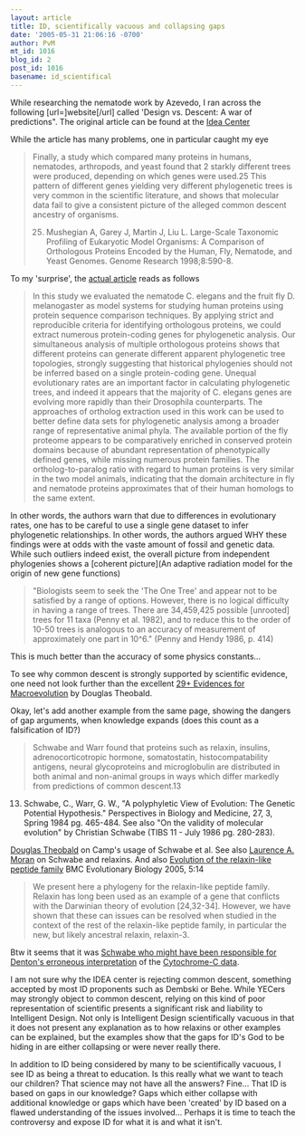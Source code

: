 ```yaml
---
layout: article
title: ID, scientifically vacuous and collapsing gaps
date: '2005-05-31 21:06:16 -0700'
author: PvM
mt_id: 1016
blog_id: 2
post_id: 1016
basename: id_scientifical
---
```

While researching the nematode work by Azevedo, I ran across the following \[url=\]website\[/url\] called 'Design vs. Descent: A war of predictions". The original article can be found at the [Idea Center](http://www.ideacenter.org/contentmgr/showdetails.php/id/846)

While the article has many problems, one in particular caught my eye

> Finally, a study which compared many proteins in humans, nematodes, arthropods, and yeast found that 2 starkly different trees were produced, depending on which genes were used.25 This pattern of different genes yielding very different phylogenetic trees is very common in the scientific literature, and shows that molecular data fail to give a consistent picture of the alleged common descent ancestry of organisms.
> 
> 25. Mushegian A, Garey J, Martin J, Liu L. Large-Scale Taxonomic Profiling of Eukaryotic Model Organisms: A Comparison of Orthologous Proteins Encoded by the Human, Fly, Nematode, and Yeast Genomes. Genome Research 1998;8:590-8.

To my 'surprise', the [actual article](http://www.genome.org/cgi/content/full/8/6/590) reads as follows

> In this study we evaluated the nematode C. elegans and the fruit fly D. melanogaster as model systems for studying human proteins using protein sequence comparison techniques. By applying strict and reproducible criteria for identifying orthologous proteins, we could extract numerous protein-coding genes for phylogenetic analysis. Our simultaneous analysis of multiple orthologous proteins shows that different proteins can generate different apparent phylogenetic tree topologies, strongly suggesting that historical phylogenies should not be inferred based on a single protein-coding gene. Unequal evolutionary rates are an important factor in calculating phylogenetic trees, and indeed it appears that the majority of C. elegans genes are evolving more rapidly than their Drosophila counterparts. The approaches of ortholog extraction used in this work can be used to better define data sets for phylogenetic analysis among a broader range of representative animal phyla. The available portion of the fly proteome appears to be comparatively enriched in conserved protein domains because of abundant representation of phenotypically defined genes, while missing numerous protein families. The ortholog-to-paralog ratio with regard to human proteins is very similar in the two model animals, indicating that the domain architecture in fly and nematode proteins approximates that of their human homologs to the same extent.

In other words, the authors warn that due to differences in evolutionary rates, one has to be careful to use a single gene dataset to infer phylogenetic relationships. In other words, the authors argued WHY these findings were at odds with the vaste amount of fossil and genetic data. While such outliers indeed exist, the overall picture from independent phylogenies shows a [coherent picture](An adaptive radiation model for the origin of new gene functions)

> "Biologists seem to seek the 'The One Tree' and appear not to be satisfied by a range of options. However, there is no logical difficulty in having a range of trees. There are 34,459,425 possible \[unrooted\] trees for 11 taxa (Penny et al. 1982), and to reduce this to the order of 10-50 trees is analogous to an accuracy of measurement of approximately one part in 10^6." (Penny and Hendy 1986, p. 414)

This is much better than the accuracy of some physics constants...

To see why common descent is strongly supported by scientific evidence, one need not look further than the excellent [29+ Evidences for Macroevolution](http://www.talkorigins.org/faqs/comdesc/section1.html) by Douglas Theobald.

Okay, let's add another example from the same page, showing the dangers of gap arguments, when knowledge expands (does this count as a falsification of ID?)

> Schwabe and Warr found that proteins such as relaxin, insulins, adrenocorticotropic hormone, somatostatin, histocompatability antigens, neural glycoproteins and microglobulin are distributed in both animal and non-animal groups in ways which differ markedly from predictions of common descent.13

13. Schwabe, C., Warr, G. W., "A polyphyletic View of Evolution: The Genetic Potential Hypothesis." Perspectives in Biology and Medicine, 27, 3, Spring 1984 pg. 465-484. See also "On the validity of molecular evolution" by Christian Schwabe (TIBS 11 - July 1986 pg. 280-283).

[Douglas Theobald](http://www.talkorigins.org/faqs/comdesc/camp.html#schwabe_warr) on Camp's usage of Schwabe et al. See also [Laurence A. Moran](http://www.skepticfiles.org/evolut/moleculr.htm) on Schwabe and relaxins. And also [Evolution of the relaxin-like peptide family](http://www.biomedcentral.com/1471-2148/5/14) BMC Evolutionary Biology 2005, 5:14    

> We present here a phylogeny for the relaxin-like peptide family. Relaxin has long been used as an example of a gene that conflicts with the Darwinian theory of evolution \[24,32-34\]. However, we have shown that these can issues can be resolved when studied in the context of the rest of the relaxin-like peptide family, in particular the new, but likely ancestral relaxin, relaxin-3.

Btw it seems that it was [Schwabe who might have been responsible for Denton's erroneous interpretation](http://www.ncbi.nlm.nih.gov/books/bv.fcgi?rid=eurekah.figgrp.4537) of the [Cytochrome-C data](http://home.wxs.nl/~gkorthof/korthof56.htm).

I am not sure why the IDEA center is rejecting common descent, something accepted by most ID proponents such as Dembski or Behe. While YECers may strongly object to common descent, relying on this kind of poor representation of scientific presents a significant risk and liability to Intelligent Design.  Not only is Intelligent Design scientifically vacuous in that it does not present any explanation as to how relaxins or other examples can be explained, but the examples show that the gaps for ID's God to be hiding in are either collapsing or were never really there.

In addition to ID being considered by many to be scientifically vacuous, I see ID as being a threat to education. Is this really what we want to teach our children? That science may not have all the answers? Fine... That ID is based on gaps in our knowledge? Gaps which either collapse with additional knowledge or gaps which have been 'created' by ID based on a flawed understanding of the issues involved... Perhaps it is time to teach the controversy and expose ID for what it is and what it isn't.
